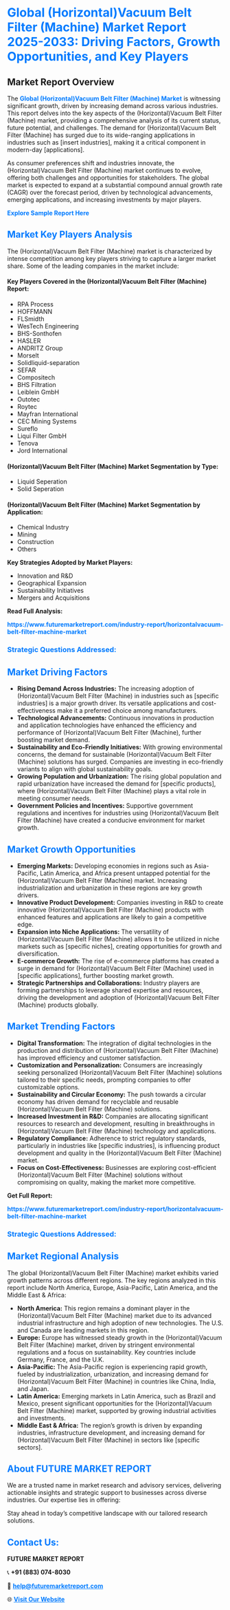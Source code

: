 <h1 style="color: #007BFF;">Global (Horizontal)Vacuum Belt Filter (Machine) Market Report 2025-2033: Driving Factors, Growth Opportunities, and Key Players</h1>

<section id="overview">
<h2>Market Report Overview</h2>
<p>The <a href="https://www.futuremarketreport.com/industry-report/horizontalvacuum-belt-filter-machine-market" style="color: #007BFF; text-decoration: none;"><strong>Global (Horizontal)Vacuum Belt Filter (Machine) Market</strong></a> is witnessing significant growth, driven by increasing demand across various industries. This report delves into the key aspects of the (Horizontal)Vacuum Belt Filter (Machine) market, providing a comprehensive analysis of its current status, future potential, and challenges. The demand for (Horizontal)Vacuum Belt Filter (Machine) has surged due to its wide-ranging applications in industries such as [insert industries], making it a critical component in modern-day [applications].</p>
<p>As consumer preferences shift and industries innovate, the (Horizontal)Vacuum Belt Filter (Machine) market continues to evolve, offering both challenges and opportunities for stakeholders. The global market is expected to expand at a substantial compound annual growth rate (CAGR) over the forecast period, driven by technological advancements, emerging applications, and increasing investments by major players.</p>
</section>

<section id="overview">
<p><a href="https://www.futuremarketreport.com/request-sample/reportId=55938" style="color: #007BFF; text-decoration: none;"><strong>Explore Sample Report Here</strong></a></p>
</section>

<section id="key-players">
<h2 style="color: #007BFF;">Market Key Players Analysis</h2>
<p>The (Horizontal)Vacuum Belt Filter (Machine) market is characterized by intense competition among key players striving to capture a larger market share. Some of the leading companies in the market include:</p>
<h4>Key Players Covered in the (Horizontal)Vacuum Belt Filter (Machine) Report:</h4>
<ul><li>RPA Process</li><li>HOFFMANN</li><li>FLSmidth</li><li>WesTech Engineering</li><li>BHS-Sonthofen</li><li>HASLER</li><li>ANDRITZ Group</li><li>Morselt</li><li>Solidliquid-separation</li><li>SEFAR</li><li>Compositech</li><li>BHS Filtration</li><li>Leiblein GmbH</li><li>Outotec</li><li>Roytec</li><li>Mayfran International</li><li>CEC Mining Systems</li><li>Sureflo</li><li>Liqui Filter GmbH</li><li>Tenova</li><li>Jord International</li></ul>
<h4>(Horizontal)Vacuum Belt Filter (Machine) Market Segmentation by Type:</h4>
<ul><li>Liquid Seperation</li><li>Solid Seperation</li></ul>

<h4>(Horizontal)Vacuum Belt Filter (Machine) Market Segmentation by Application:</h4>
<ul><li>Chemical Industry</li><li>Mining</li><li>Construction</li><li>Others</li></ul>
<p><strong>Key Strategies Adopted by Market Players:</strong></p>
<ul>
<li>Innovation and R&D</li>
<li>Geographical Expansion</li>
<li>Sustainability Initiatives</li>
<li>Mergers and Acquisitions</li>
</ul>
</section>

<section>
<p><strong>Read Full Analysis: </strong></p><a href="https://www.futuremarketreport.com/industry-report/horizontalvacuum-belt-filter-machine-market" style="color: #007BFF; text-decoration: none;"><strong>https://www.futuremarketreport.com/industry-report/horizontalvacuum-belt-filter-machine-market</strong></a>
<h3 style="color: #007BFF;">Strategic Questions Addressed:</h3>
</section>

<section id="driving-factors">
<h2 style="color: #007BFF;">Market Driving Factors</h2>
<ul>
<li><strong>Rising Demand Across Industries:</strong> The increasing adoption of (Horizontal)Vacuum Belt Filter (Machine) in industries such as [specific industries] is a major growth driver. Its versatile applications and cost-effectiveness make it a preferred choice among manufacturers.</li>
<li><strong>Technological Advancements:</strong> Continuous innovations in production and application technologies have enhanced the efficiency and performance of (Horizontal)Vacuum Belt Filter (Machine), further boosting market demand.</li>
<li><strong>Sustainability and Eco-Friendly Initiatives:</strong> With growing environmental concerns, the demand for sustainable (Horizontal)Vacuum Belt Filter (Machine) solutions has surged. Companies are investing in eco-friendly variants to align with global sustainability goals.</li>
<li><strong>Growing Population and Urbanization:</strong> The rising global population and rapid urbanization have increased the demand for [specific products], where (Horizontal)Vacuum Belt Filter (Machine) plays a vital role in meeting consumer needs.</li>
<li><strong>Government Policies and Incentives:</strong> Supportive government regulations and incentives for industries using (Horizontal)Vacuum Belt Filter (Machine) have created a conducive environment for market growth.</li>
</ul>
</section>

<section id="growth-opportunities">
<h2 style="color: #007BFF;">Market Growth Opportunities</h2>
<ul>
<li><strong>Emerging Markets:</strong> Developing economies in regions such as Asia-Pacific, Latin America, and Africa present untapped potential for the (Horizontal)Vacuum Belt Filter (Machine) market. Increasing industrialization and urbanization in these regions are key growth drivers.</li>
<li><strong>Innovative Product Development:</strong> Companies investing in R&D to create innovative (Horizontal)Vacuum Belt Filter (Machine) products with enhanced features and applications are likely to gain a competitive edge.</li>
<li><strong>Expansion into Niche Applications:</strong> The versatility of (Horizontal)Vacuum Belt Filter (Machine) allows it to be utilized in niche markets such as [specific niches], creating opportunities for growth and diversification.</li>
<li><strong>E-commerce Growth:</strong> The rise of e-commerce platforms has created a surge in demand for (Horizontal)Vacuum Belt Filter (Machine) used in [specific applications], further boosting market growth.</li>
<li><strong>Strategic Partnerships and Collaborations:</strong> Industry players are forming partnerships to leverage shared expertise and resources, driving the development and adoption of (Horizontal)Vacuum Belt Filter (Machine) products globally.</li>
</ul>
</section>

<section id="trending-factors">
<h2 style="color: #007BFF;">Market Trending Factors</h2>
<ul>
<li><strong>Digital Transformation:</strong> The integration of digital technologies in the production and distribution of (Horizontal)Vacuum Belt Filter (Machine) has improved efficiency and customer satisfaction.</li>
<li><strong>Customization and Personalization:</strong> Consumers are increasingly seeking personalized (Horizontal)Vacuum Belt Filter (Machine) solutions tailored to their specific needs, prompting companies to offer customizable options.</li>
<li><strong>Sustainability and Circular Economy:</strong> The push towards a circular economy has driven demand for recyclable and reusable (Horizontal)Vacuum Belt Filter (Machine) solutions.</li>
<li><strong>Increased Investment in R&D:</strong> Companies are allocating significant resources to research and development, resulting in breakthroughs in (Horizontal)Vacuum Belt Filter (Machine) technology and applications.</li>
<li><strong>Regulatory Compliance:</strong> Adherence to strict regulatory standards, particularly in industries like [specific industries], is influencing product development and quality in the (Horizontal)Vacuum Belt Filter (Machine) market.</li>
<li><strong>Focus on Cost-Effectiveness:</strong> Businesses are exploring cost-efficient (Horizontal)Vacuum Belt Filter (Machine) solutions without compromising on quality, making the market more competitive.</li>
</ul>
</section>

<section>
<p><strong>Get Full Report: </strong></p><a href="https://www.futuremarketreport.com/industry-report/horizontalvacuum-belt-filter-machine-market" style="color: #007BFF; text-decoration: none;"><strong>https://www.futuremarketreport.com/industry-report/horizontalvacuum-belt-filter-machine-market</strong></a>
<h3 style="color: #007BFF;">Strategic Questions Addressed:</h3>
</section>


<section id="regional-analysis">
<h2 style="color: #007BFF;">Market Regional Analysis</h2>
<p>The global (Horizontal)Vacuum Belt Filter (Machine) market exhibits varied growth patterns across different regions. The key regions analyzed in this report include North America, Europe, Asia-Pacific, Latin America, and the Middle East & Africa:</p>
<ul>
<li><strong>North America:</strong> This region remains a dominant player in the (Horizontal)Vacuum Belt Filter (Machine) market due to its advanced industrial infrastructure and high adoption of new technologies. The U.S. and Canada are leading markets in this region.</li>
<li><strong>Europe:</strong> Europe has witnessed steady growth in the (Horizontal)Vacuum Belt Filter (Machine) market, driven by stringent environmental regulations and a focus on sustainability. Key countries include Germany, France, and the U.K.</li>
<li><strong>Asia-Pacific:</strong> The Asia-Pacific region is experiencing rapid growth, fueled by industrialization, urbanization, and increasing demand for (Horizontal)Vacuum Belt Filter (Machine) in countries like China, India, and Japan.</li>
<li><strong>Latin America:</strong> Emerging markets in Latin America, such as Brazil and Mexico, present significant opportunities for the (Horizontal)Vacuum Belt Filter (Machine) market, supported by growing industrial activities and investments.</li>
<li><strong>Middle East & Africa:</strong> The region’s growth is driven by expanding industries, infrastructure development, and increasing demand for (Horizontal)Vacuum Belt Filter (Machine) in sectors like [specific sectors].</li>
</ul>
</section>

<footer>
<h2 style="color: #007BFF;">About FUTURE MARKET REPORT</h2>
<p>We are a trusted name in market research and advisory services, delivering actionable insights and strategic support to businesses across diverse industries. Our expertise lies in offering:</p>

<p>Stay ahead in today’s competitive landscape with our tailored research solutions.</p>

<h2 style="color: #007BFF;">Contact Us:</h2>
<p><strong>FUTURE MARKET REPORT</strong></p>
<p>📞 <strong>+91 (883) 074-8030</strong></p>
<p>📧 <strong><a href="mailto:help@futuremarketreport.com" style="color: #007BFF;">help@futuremarketreport.com</a></strong></p>
<p>🌐 <strong><a href="https://www.futuremarketreport.com/" style="color: #007BFF;">Visit Our Website</a></strong></p>
</footer>
